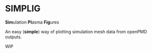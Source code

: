 # SIMPLIG
**Sim**ulation **Pl**asma **Fig**ures 

An easy (**simple**) way of plotting simulation mesh data from openPMD outputs.

WIP
